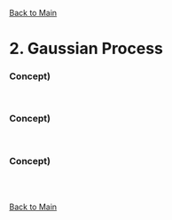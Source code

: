 [Back to Main](../main.md)

# 2. Gaussian Process

### Concept) 

<br>

### Concept) 

<br>

### Concept) 















<br><br>

[Back to Main](../main.md)
